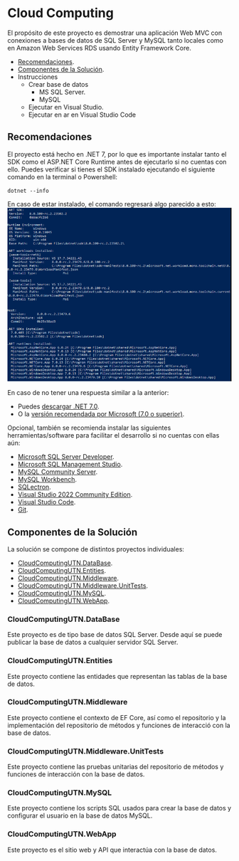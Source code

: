 # Cloud Computing

El prop&oacute;sito de este proyecto es demostrar una aplicaci&oacute;n Web MVC con conexiones a bases de datos de SQL Server y MySQL tanto locales como en Amazon Web Services RDS usando Entity Framework Core. 
-   [Recomendaciones](#recomendaciones).
-   [Componentes de la Soluci&oacute;n](#componentes-de-la-solución).
-   Instrucciones
    -   Crear base de datos
        -   MS SQL Server.
        -   MySQL
    -   Ejecutar en Visual Studio.
    -   Ejecutar en ar en Visual Studio Code


## Recomendaciones
El proyecto est&aacute; hecho en .NET 7, por lo que es importante instalar tanto el SDK como el ASP.NET Core Runtime antes de ejecutarlo si no cuentas con ello. Puedes verificar si tienes el SDK instalado ejecutando el siguiente comando en la terminal o Powershell:

```
dotnet --info
```

En caso de estar instalado, el comando regresar&aacute; algo parecido a esto:\
![Respuesta del comando dotnet --info en PowerShell](readme/dotnet_info_output.png)



En caso de no tener una respuesta similar a la anterior:
-   Puedes [descargar .NET 7.0](https://dotnet.microsoft.com/es-es/download/dotnet/7.0).
-   O la [versi&oacute;n recomendada por Microsoft (7.0 o superior)](https://dotnet.microsoft.com/es-es/download).

Opcional, tambi&eacute;n se recomienda instalar las siguientes herramientas/software para facilitar el desarrollo si no cuentas con ellas a&uacute;n:
-   [Microsoft SQL Server Developer](https://go.microsoft.com/fwlink/p/?linkid=2215158&clcid=0x80a&culture=es-mx&country=mx).
-   [Microsoft SQL Management Studio](https://learn.microsoft.com/en-us/sql/ssms/download-sql-server-management-studio-ssms?view=sql-server-ver16#download-ssms).
-   [MySQL Community Server](https://dev.mysql.com/downloads/mysql/).
-   [MySQL Workbench](https://dev.mysql.com/downloads/workbench/).
-   [SQLectron](https://sqlectron.github.io/).
-   [Visual Studio 2022 Community Edition](https://visualstudio.microsoft.com/es/vs/community/).
-   [Visual Studio Code](https://code.visualstudio.com/download).
-   [Git](https://git-scm.com/downloads).

## Componentes de la Soluci&oacute;n

La soluci&oacute;n se compone de distintos proyectos individuales:
-   [CloudComputingUTN.DataBase](#cloudcomputingutndatabase).
-   [CloudComputingUTN.Entities](#cloudcomputingutnentities).
-   [CloudComputingUTN.Middleware](#cloudcomputingutnmiddleware).
-   [CloudComputingUTN.Middleware.UnitTests](#cloudcomputingutnmiddlewareunittests).
-   [CloudComputingUTN.MySQL](#cloudcomputingutnmysql).
-   [CloudComputingUTN.WebApp](#cloudcomputingutnwebapp).

### CloudComputingUTN.DataBase
Este proyecto es de tipo base de datos SQL Server. Desde aqu&iacute; se puede publicar la base de datos a cualquier servidor SQL Server.

### CloudComputingUTN.Entities
Este proyecto contiene las entidades que representan las tablas de la base de datos.

### CloudComputingUTN.Middleware
Este proyecto contiene el contexto de EF Core, as&iacute; como el repositorio y la implementaci&oacute;n del repositorio de m&eacute;todos y funciones de interacci&oacute; con la base de datos.

### CloudComputingUTN.Middleware.UnitTests
Este proyecto contiene las pruebas unitarias del repositorio de m&eacute;todos y funciones de interacci&oacute;n con la base de datos.

### CloudComputingUTN.MySQL
Este proyecto contiene los scripts SQL usados para crear la base de datos y configurar el usuario en la base de datos MySQL.

### CloudComputingUTN.WebApp
Este proyecto es el sitio web y API que interact&uacute;a con la base de datos.